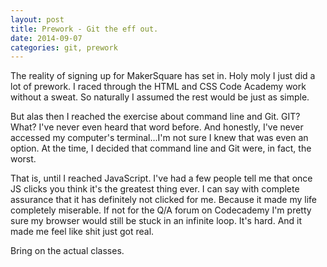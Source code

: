 ```yaml
---
layout: post
title: Prework - Git the eff out.
date: 2014-09-07
categories: git, prework
---
```


The reality of signing up for MakerSquare has set in. Holy moly I just did a lot of prework. I raced through the HTML and CSS Code Academy work without a sweat. So naturally I assumed the rest would be just as simple.

But alas then I reached the exercise about command line and Git. GIT? What? I've never even heard that word before. And honestly, I've never accessed my computer's terminal...I'm not sure I knew that was even an option. At the time, I decided that command line and Git were, in fact, the worst.

That is, until I reached JavaScript. I've had a few people tell me that once JS clicks you think it's the greatest thing ever. I can say with complete assurance that it has definitely not clicked for me. Because it made my life completely miserable. If not for the Q/A forum on Codecademy I'm pretty sure my browser would still be stuck in an infinite loop. It's hard. And it made me feel like shit just got real.

Bring on the actual classes.

